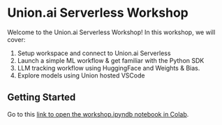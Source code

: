 # Union.ai Serverless Workshop

Welcome to the Union.ai Serverless Workshop! In this workshop, we will cover:

1. Setup workspace and connect to Union.ai Serverless
2. Launch a simple ML workflow & get familiar with the Python SDK
3. LLM tracking workflow using HuggingFace and Weights & Bias.
4. Explore models using Union hosted VSCode

## Getting Started

Go to this [link to open the workshop.ipyndb notebook in Colab](https://colab.research.google.com/github/thomasjpfan/unionai-llm-tracking-workshop/blob/main/workshop.ipynb).

